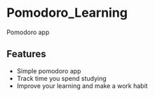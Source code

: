 # Pomodoro_Learning
Pomodoro app

## Features
- Simple pomodoro app
- Track time you spend studying
- Improve your learning and make a work habit
